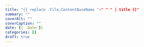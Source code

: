 ```yaml
---
title: "{{ replace .File.ContentBaseName "-" " " | title }}"
summary: ""
coverAlt: ""
coverCaption: ""
date: {{ .Date }}
categories: []
draft: true
---
```

